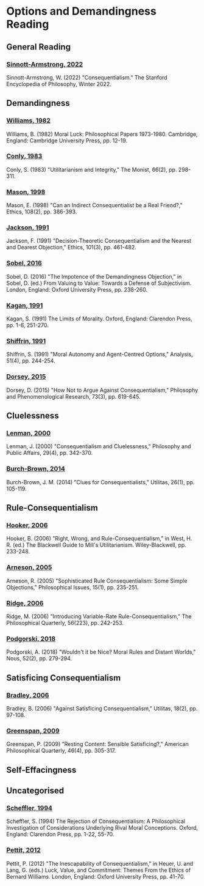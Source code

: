 # Options and Demandingness Reading

## General Reading

### [Sinnott-Armstrong, 2022](https://plato.stanford.edu/entries/consequentialism/)
Sinnott-Armstrong, W. (2022) "Consequentialism." The Stanford Encyclopedia of Philosophy, Winter 2022.

## Demandingness

### [Williams, 1982](https://libgen.is/book/index.php?md5=E2979B1B7D50EC52EB0799B71E1600AE)
Williams, B. (1982) Moral Luck: Philosophical Papers 1973-1980. Cambridge, England: Cambridge University Press, pp. 12-19.

### [Conly, 1983](https://doi.org/10.5840/monist198366223)
Conly, S. (1983) "Utilitarianism and Integrity," The Monist, 66(2), pp. 298-311.

### [Mason, 1998](https://www.jstor.org/stable/10.1086/233810)
Mason, E. (1998) "Can an Indirect Consequentialist be a Real Friend?," Ethics, 108(2), pp. 386-393.

### [Jackson, 1991](https://www.jstor.org/stable/2381464)
Jackson, F. (1991) "Decision-Theoretic Consequentialism and the Nearest and Dearest Objection," Ethics, 101(3), pp. 461-482.

### [Sobel, 2016](https://libgen.is/book/index.php?md5=E142679CD8FD679BF330B6C0F3CB4A29)
Sobel, D. (2016) "The Impotence of the Demandingness Objection," in Sobel, D. (ed.) From Valuing to Value: Towards a Defense of Subjectivism. London, England: Oxford University Press, pp. 238-260.

### [Kagan, 1991](https://libgen.is/book/index.php?md5=09CC06CA88CEAF788ECC870BC4DBC363)
Kagan, S. (1991) The Limits of Morality. Oxford, England: Clarendon Press, pp. 1-6, 251-270.

### [Shiffrin, 1991](http://www.jstor.org/stable/3328768)
Shiffrin, S. (1991) "Moral Autonomy and Agent-Centred Options," Analysis, 51(4), pp. 244-254.

### [Dorsey, 2015](https://www.jstor.org/stable/24672849)
Dorsey, D. (2015) "How Not to Argue Against Consequentialism," Philosophy and Phenomenological Research, 73(3), pp. 619-645.

## Cluelessness

### [Lenman, 2000](https://www.jstor.org/stable/2672830)
Lenman, J. (2000) "Consequentialism and Cluelessness," Philosophy and Public Affairs, 29(4), pp. 342-370.

### [Burch-Brown, 2014](https://doi.org/10.1017/S0953820813000289)
Burch-Brown, J. M. (2014) "Clues for Consequentialists," Utilitas, 26(1), pp. 105-119.

## Rule-Consequentialism

### [Hooker, 2006](https://libgen.is/book/index.php?md5=1CA6AA90FCF729770046AD9634E877E9)
Hooker, B. (2006) "Right, Wrong, and Rule-Consequentialism," in West, H. R. (ed.) The Blackwell Guide to Mill's Utilitarianism. Wiley-Blackwell, pp. 233-248.

### [Arneson, 2005](https://www.jstor.org/stable/27749842)
Arneson, R. (2005) "Sophisticated Rule Consequentialism: Some Simple Objections," Philosophical Issues, 15(1), pp. 235-251.

### [Ridge, 2006](https://www.jstor.org/stable/3542991)
Ridge, M. (2006) "Introducing Variable-Rate Rule-Consequentialism," The Philosophical Quarterly, 56(223), pp. 242-253.

### [Podgorski, 2018](http://dx.doi.org/10.1111/nous.12189)
Podgorski, A. (2018) "Wouldn't it be Nice? Moral Rules and Distant Worlds," Nous, 52(2), pp. 279-294.

## Satisficing Consequentialism

### [Bradley, 2006](https://doi.org/10.1017/S0953820806001877)
Bradley, B. (2006) "Against Satisficing Consequentialism," Utilitas, 18(2), pp. 97-108.

### [Greenspan, 2009](https://www.jstor.org/stable/40606908)
Greenspan, P. (2009) "Resting Content: Sensible Satisficing?," American Philosophical Quarterly, 46(4), pp. 305-317.

## Self-Effacingness

## Uncategorised

### [Scheffler, 1994](https://libgen.is/book/index.php?md5=B7E6C4C59788AF3777D839AAB0A733EB)
Scheffler, S. (1994) The Rejection of Consequentialism: A Philosophical Investigation of Considerations Underlying Rival Moral Conceptions. Oxford, England: Clarendon Press, pp. 1-22, 55-70.

### [Pettit, 2012](https://libgen.is/book/index.php?md5=DC0184E7AEFFCEA224BA1941D348B43D)
Pettit, P. (2012) "The Inescapability of Consequentialism," in Heuer, U. and Lang, G. (eds.) Luck, Value, and Commitment: Themes From the Ethics of Bernard Williams. London, England: Oxford University Press, pp. 41-70.
